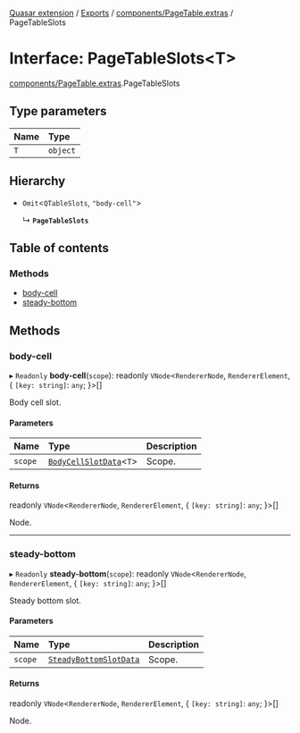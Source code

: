 [Quasar extension](../index.md) / [Exports](../modules.md) / [components/PageTable.extras](../modules/components_PageTable_extras.md) / PageTableSlots

# Interface: PageTableSlots<T\>

[components/PageTable.extras](../modules/components_PageTable_extras.md).PageTableSlots

## Type parameters

| Name | Type |
| :------ | :------ |
| `T` | `object` |

## Hierarchy

- `Omit`<`QTableSlots`, ``"body-cell"``\>

  ↳ **`PageTableSlots`**

## Table of contents

### Methods

- [body-cell](components_PageTable_extras.PageTableSlots.md#body-cell)
- [steady-bottom](components_PageTable_extras.PageTableSlots.md#steady-bottom)

## Methods

### body-cell

▸ `Readonly` **body-cell**(`scope`): readonly `VNode`<`RendererNode`, `RendererElement`, { `[key: string]`: `any`;  }\>[]

Body cell slot.

#### Parameters

| Name | Type | Description |
| :------ | :------ | :------ |
| `scope` | [`BodyCellSlotData`](components_PageTable_extras.BodyCellSlotData.md)<`T`\> | Scope. |

#### Returns

readonly `VNode`<`RendererNode`, `RendererElement`, { `[key: string]`: `any`;  }\>[]

Node.

___

### steady-bottom

▸ `Readonly` **steady-bottom**(`scope`): readonly `VNode`<`RendererNode`, `RendererElement`, { `[key: string]`: `any`;  }\>[]

Steady bottom slot.

#### Parameters

| Name | Type | Description |
| :------ | :------ | :------ |
| `scope` | [`SteadyBottomSlotData`](components_PageTable_extras.SteadyBottomSlotData.md) | Scope. |

#### Returns

readonly `VNode`<`RendererNode`, `RendererElement`, { `[key: string]`: `any`;  }\>[]

Node.
